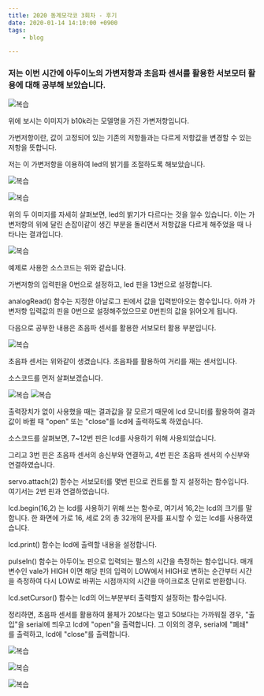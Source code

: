 ```yaml
---
title: 2020 동계모각코 3회차 - 후기
date: 2020-01-14 14:10:00 +0900
tags:
    - blog

---
```


### 저는 이번 시간에 아두이노의 가변저항과 초음파 센서를 활용한 서보모터 활용에 대해 공부해 보았습니다.


![복습](/TC/3/1.PNG)

위에 보시는 이미지가 b10k라는 모델명을 가진 가변저항입니다.

가변저항이란, 값이 고정되어 있는 기존의 저항들과는 다르게 저항값을 변경할 수 있는 저항을 뜻합니다.

저는 이 가변저항을 이용하여 led의 밝기를 조절하도록 해보았습니다.

![복습](/TC/3/1.jpg)

![복습](/TC/3/2.jpg)

위의 두 이미지를 자세히 살펴보면, led의 밝기가 다르다는 것을 알수 있습니다. 이는 가변저항의 위에 달린 손잡이같이 생긴 부분을 돌리면서 저항값을 다르게 해주었을 때 나타나는 결과입니다.

![복습](/TC/3/b10k_code.PNG)

예제로 사용한 소스코드는 위와 같습니다.

가변저항의 입력핀을 0번으로 설정하고, led 핀을 13번으로 설정합니다.

analogRead() 함수는 지정한 아날로그 핀에서 값을 입력받아오는 함수입니다. 아까 가변저항 입력값의 핀을 0번으로 설정해주었으므로 0번핀의 값을 읽어오게 됩니다.


다음으로 공부한 내용은 초음파 센서를 활용한 서보모터 활용 부분입니다.

![복습](/TC/3/2.PNG)

초음파 센서는 위와같이 생겼습니다. 초음파를 활용하여 거리를 재는 센서입니다.

소스코드를 먼저 살펴보겠습니다.

![복습](/TC/3/lcd_servo.PNG)
![복습](/TC/3/lcd_servo2.PNG)

출력장치가 없이 사용했을 때는 결과값을 잘 모르기 때문에 lcd 모니터를 활용하여 결과값이 바뀔 때 "open" 또는 "close"를 lcd에 출력하도록 하였습니다.

소스코드를 살펴보면, 7~12번 핀은 lcd를 사용하기 위해 사용되었습니다.

그리고 3번 핀은 초음파 센서의 송신부와 연결하고, 4번 핀은 초음파 센서의 수신부와 연결하였습니다.

servo.attach(2) 함수는 서보모터를 몇번 핀으로 컨트롤 할 지 설정하는 함수입니다. 여기서는 2번 핀과 연결하였습니다.

lcd.begin(16,2) 는 lcd를 사용하기 위해 쓰는 함수로, 여기서 16,2는 lcd의 크기를 말합니다. 한 화면에 가로 16, 세로 2의 총 32개의 문자를 표시할 수 있는 lcd를 사용하였습니다.

lcd.print() 함수는 lcd에 출력할 내용을 설정합니다.

pulseIn() 함수는 아두이노 핀으로 입력되는 펄스의 시간을 측정하는 함수입니다. 매개변수인 vale가 HIGH 이면 해당 핀의 입력이 LOW에서 HIGH로 변하는 순간부터 시간을 측정하여 다시 LOW로 바뀌는 시점까지의 시간을 마이크로초 단위로 반환합니다.

lcd.setCursor() 함수는 lcd의 어느부분부터 출력할지 설정하는 함수입니다.

정리하면, 초음파 센서를 활용하여 물체가 20보다는 멀고 50보다는 가까워질 경우, "출입"을 serial에 띄우고 lcd에 "open"을 출력합니다. 그 이외의 경우, serial에 "폐쇄" 를 출력하고, lcd에 "close"를 출력합니다.

![복습](/TC/3/3.jpg)

![복습](/TC/3/4.jpg)

![복습](/TC/3/5.jpg)
